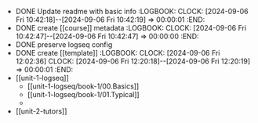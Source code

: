 - DONE Update readme with basic info
  :LOGBOOK:
  CLOCK: [2024-09-06 Fri 10:42:18]--[2024-09-06 Fri 10:42:19] =>  00:00:01
  :END:
- DONE create [[course]] metadata
  :LOGBOOK:
  CLOCK: [2024-09-06 Fri 10:42:47]--[2024-09-06 Fri 10:42:47] =>  00:00:00
  :END:
- DONE preserve logseq config
- DONE create [[template]]
  :LOGBOOK:
  CLOCK: [2024-09-06 Fri 12:02:36]
  CLOCK: [2024-09-06 Fri 12:20:18]--[2024-09-06 Fri 12:20:19] =>  00:00:01
  :END:
- [[unit-1-logseq]]
	- [[unit-1-logseq/book-1/00.Basics]]
	- [[unit-1-logseq/book-1/01.Typical]]
	-
- [[unit-2-tutors]]